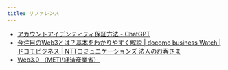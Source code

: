 ```yaml
---
title: リファレンス
---
```


- [アカウントアイデンティティ保証方法 - ChatGPT](https://chatgpt.com/share/67136bca-e700-800c-b14b-d200c8252f8c)
- [今注目のWeb3とは？基本をわかりやすく解説 | docomo business Watch | ドコモビジネス | NTTコミュニケーションズ 法人のお客さま](https://www.ntt.com/bizon/web3_local.html)
- [Web3.0 （METI/経済産業省）](https://www.meti.go.jp/policy/economy/keiei_innovation/sangyokinyu/Web3/index.html)
